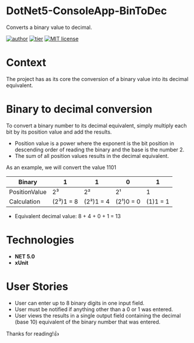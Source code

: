# DotNet5-ConsoleApp-BinToDec
Converts a binary value to decimal.

[![author](https://img.shields.io/badge/author-sandredossantos-blue.svg)](https://www.instagram.com/sandredossantos)
[![tier](https://img.shields.io/badge/tier-beginner-purple.svg)](https://github.com/florinpop17/app-ideas/blob/master/Projects/1-Beginner/Bin2Dec-App.md)
[![MIT license](https://img.shields.io/badge/License-MIT-red.svg)](https://opensource.org/licenses/MIT)

# Context
The project has as its core the conversion of a binary value into its decimal equivalent.

# Binary to decimal conversion
To convert a binary number to its decimal equivalent, simply multiply each bit by its position value and add the results.
- Position value is a power where the exponent is the bit position in descending order of reading the binary and the base is the number 2.
- The sum of all position values ​​results in the decimal equivalent.

As an example, we will convert the value 1101

| Binary                              | 1| 1| 0| 1|
|-------------------------------------|--|--|--|--|
| PositionValue                       |2³|2²|2¹|1|
| Calculation                         |(2³)1 = 8|(2²)1 = 4|(2¹)0 = 0|(1)1 = 1|

- Equivalent decimal value: 8 + 4 + 0 + 1 = 13
 

# Technologies
- **NET 5.0**
- **xUnit**

# User Stories
- User can enter up to 8 binary digits in one input field.
- User must be notified if anything other than a 0 or 1 was entered.
- User views the results in a single output field containing the decimal (base 10) equivalent of the binary number that was entered.

Thanks for reading!:thumbsup:
